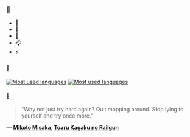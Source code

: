 ### 👋

- 🔭
- 🌱
- 💬
- 📫
- ⚡

#### 🧏

[![Most used languages](https://github-readme-stats-aynah.vercel.app/api/top-langs/?username=aynh&theme=solarized-dark&langs_count=6&layout=compact&hide_title=true)](https://github.com/anuraghazra/github-readme-stats#gh-dark-mode-only)
[![Most used languages](https://github-readme-stats-aynah.vercel.app/api/top-langs/?username=aynh&theme=solarized-light&langs_count=6&layout=compact&hide_title=true)](https://github.com/anuraghazra/github-readme-stats#gh-light-mode-only)

#### 💬

> "Why not just try hard again? Quit mopping around. Stop lying to yourself and try once more."

&mdash; [**Mikoto Misaka**](https://myanimelist.net/character.php?q=Mikoto%20Misaka&cat=character), [**Toaru Kagaku no Railgun**](https://myanimelist.net/search/all?q=Toaru%20Kagaku%20no%20Railgun&cat=all)
